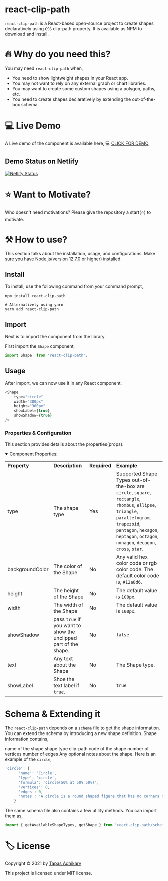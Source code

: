 # react-clip-path
`react-clip-path` is a React-based open-source project to create shapes declaratively using `CSS` clip-path property. It is available as NPM to download and install.

# 🔥 Why do you need this?
You may need `react-clip-path` when,

- You need to show lightweight shapes in your React app. 
- You may not want to rely on any external graph or chart libraries.
- You may want to create some custom shapes using a polygon, paths, etc.
- You need to create shapes declaratively by extending the out-of-the-box schema.

# 💻 Live Demo
A Live demo of the component is available here, 💻 [CLICK FOR DEMO](https://react-clip-path.netlify.app/)

## Demo Status on Netlify

[![Netlify Status](https://api.netlify.com/api/v1/badges/6c1a6fc5-7887-431f-ac7c-3c14135e5e6b/deploy-status)](https://app.netlify.com/sites/react-clip-path/deploys)

# ⭐ Want to Motivate?
Who doesn't need motivations? Please give the repository a start(⭐) to motivate.

# ⚒️ How to use?
This section talks about the installation, usage, and configurations. Make sure you have Node.js(version 12.7.0 or higher) installed.
## Install
To install, use the following command from your command prompt,

```shell
npm install react-clip-path

# Alternatively using yarn
yarn add react-clip-path
```

## Import
Next is to import the component from the library.

First import the `Shape` component,

```js
import Shape  from 'react-clip-path';
```
## Usage
After import, we can now use it in any React component.

```js
<Shape
    type="circle"
    width="300px"
    height="300px"
    showLabel={true}
    showShadow={true}
/>
```
### Properties & Configuration
This section provides details about the properties(props).
<details open><summary>Component Properties:</summary>
<p>

<table>
  <tr>
    <td> <b>Property</b> </td> 
    <td> <b>Description</b> </td>
    <td> <b>Required</b> </td>
    <td> <b>Example</b> </td>
  </tr>

  <tr>
    <td> type </td>
    <td> The shape type</td>
    <td> Yes </td>
    <td>
  Supported Shape Types out-of-the-box are <code>circle</code>, <code>square</code>, <code>rectangle</code>, <code>rhombus</code>, <code>ellipse</code>, <code>triangle</code>, <code>parallelogram</code>, <code>trapezoid</code>, <code>pentagon</code>, <code>hexagon</code>, <code>heptagon</code>, <code>octagon</code>, <code>nonagon</code>, <code>decagon</code>, <code>cross</code>, <code>star</code>.
    </td>
  </tr>

  <tr>
    <td> backgroundColor </td>
    <td> The color of the Shape </td>
    <td> No </td>
    <td>
      Any valid hex color code or rgb color code. The default color code is, <code>#12a8d6</code>.
    </td>
  </tr>

  <tr>
    <td> height </td>
    <td> The height of the Shape </td>
    <td> No </td>
    <td>
      The default value is <code>100px</code>.
    </td>
  </tr>

  <tr>
    <td> width </td>
    <td> The width of the Shape </td>
    <td> No </td>
    <td>
      The default value is <code>100px</code>.
    </td>
  </tr>

  <tr>
    <td> showShadow </td>
    <td> pass <code>true</code> if you want to show the unclipped part of the shape. </td>
    <td> No </td>
    <td>
      <code>false</code>
    </td>
  </tr>

  <tr>
    <td> text </td>
    <td> Any text about the Shape </td>
    <td> No </td>
    <td>
      The Shape type.
    </td>
  </tr>

  <tr>
    <td> showLabel </td>
    <td> Shoe the text label if <code>true</code>. </td>
    <td> No </td>
    <td>
      <code>true</code>
    </td>
  </tr>

</table>

</p>
</details>


# Schema & Extending it
The `react-clip-path` depends on a `schema` file to get the shape information. You can extend the schema by introducing a new shape definition. Shape information contains,

name of the shape
shape type
clip-path code of the shape
number of vertices
number of edges
Any optional notes about the shape.
Here is an example of the `circle`,

```js
'circle': {
      'name': 'Circle',
      'type': 'circle',
      'formula': 'circle(50% at 50% 50%)',
      'vertices': 0,
      'edges': 0,
      'notes': 'A circle is a round shaped figure that has no corners or edges. In geometry, a circle can be defined as a closed, two-dimensional curved shape.'
    }
```

The same schema file also contains a few utility methods. You can import them as,

```js
import { getAvailableShapeTypes, getShape } from 'react-clip-path/schema';
```

# 🏷️ License
Copyright © 2021 by [Tapas Adhikary](https://tapasadhikary.com/)

This project is licensed under MIT license.



